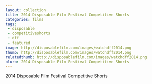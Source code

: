 ```yaml
---
layout: collection
title: 2014 Disposable Film Festival Competitive Shorts
categories: films
tags:
 - disposable
 - competitiveshorts
 - dff
 - featured
image: http://disposablefilm.com/images/watchdff2014.png
thumb: http://disposablefilm.com/images/watchdff2014.png
relatedthumb: http://disposablefilm.com/images/watchdff2014.png
blurb: 2014 Disposable Film Festival Competitive Shorts
---
```


2014 Disposable Film Festival Competitive Shorts
